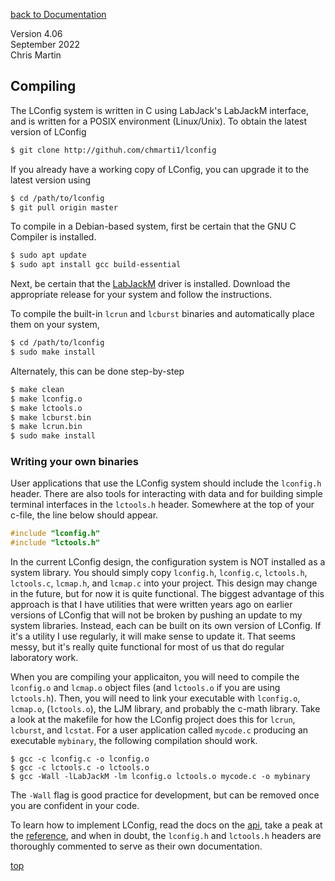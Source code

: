 [back to Documentation](documentation.md)

Version 4.06  
September 2022  
Chris Martin  

## <a name="compiling"></a> Compiling

The LConfig system is written in C using LabJack's LabJackM interface, and is written for a POSIX environment (Linux/Unix).  To obtain the latest version of LConfig

```bash
$ git clone http://githuh.com/chmarti1/lconfig
```

If you already have a working copy of LConfig, you can upgrade it to the latest version using
```bash
$ cd /path/to/lconfig
$ git pull origin master
```

To compile in a Debian-based system, first be certain that the GNU C Compiler is installed.

```bash
$ sudo apt update
$ sudo apt install gcc build-essential
```

Next, be certain that the [LabJackM](https://labjack.com/support/software/installers/ljm) driver is installed.  Download the appropriate release for your system and follow the instructions.

To compile the built-in `lcrun` and `lcburst` binaries and automatically place them on your system,
```bash
$ cd /path/to/lconfig
$ sudo make install
```
Alternately, this can be done step-by-step
```bash
$ make clean
$ make lconfig.o
$ make lctools.o
$ make lcburst.bin
$ make lcrun.bin
$ sudo make install
```

### Writing your own binaries

User applications that use the LConfig system should include the `lconfig.h` header.  There are also tools for interacting with data and for building simple terminal interfaces in the `lctools.h` header.  Somewhere at the top of your c-file, the line below should appear.  

```C
#include "lconfig.h"
#include "lctools.h"
```

In the current LConfig design, the configuration system is NOT installed as a system library.  You should simply copy `lconfig.h`, `lconfig.c`, `lctools.h`, `lctools.c`, `lcmap.h`, and `lcmap.c` into your project.  This design may change in the future, but for now it is quite functional.  The biggest advantage of this approach is that I have utilities that were written years ago on earlier versions of LConfig that will not be broken by pushing an update to my system libraries.  Instead, each can be built on its own version of LConfig.  If it's a utility I use regularly, it will make sense to update it.  That seems messy, but it's really quite functional for most of us that do regular laboratory work.

When you are compiling your applicaiton, you will need to compile the `lconfig.o` and `lcmap.o` object files (and `lctools.o` if you are using `lctools.h`).  Then, you will need to link your executable with `lconfig.o`, `lcmap.o`, (`lctools.o`), the LJM library, and probably the c-math library.  Take a look at the makefile for how the LConfig project does this for `lcrun`, `lcburst`, and `lcstat`.  For a user application called `mycode.c` producing an executable `mybinary`, the following compilation should work.
```
$ gcc -c lconfig.c -o lconfig.o
$ gcc -c lctools.c -o lctools.o
$ gcc -Wall -lLabJackM -lm lconfig.o lctools.o mycode.c -o mybinary
```
The `-Wall` flag is good practice for development, but can be removed once you are confident in your code.

To learn how to implement LConfig, read the docs on the [api](api.md), take a peak at the [reference](reference.md), and when in doubt, the `lconfig.h` and `lctools.h` headers are thoroughly commented to serve as their own documentation.

[top](#compiling)
